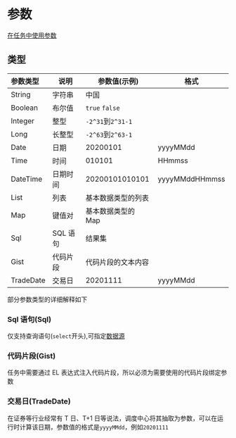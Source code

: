 # 参数

[在任务中使用参数](/feature/dispatch/job.md#参数)

## 类型

| 参数类型  | 说明     | 参数值(示例)       | 格式           |
| :-------- | -------- | ------------------ | -------------- |
| String    | 字符串   | 中国               |                |
| Boolean   | 布尔值   | `true` `false`     |                |
| Integer   | 整型     | `-2^31`到`2^31-1`  |                |
| Long      | 长整型   | `-2^63`到`2^63-1`  |                |
| Date      | 日期     | 20200101           | yyyyMMdd       |
| Time      | 时间     | 010101             | HHmmss         |
| DateTime  | 日期时间 | 20200101010101     | yyyyMMddHHmmss |
| List      | 列表     | 基本数据类型的列表 |                |
| Map       | 键值对   | 基本数据类型的 Map |                |
| Sql       | SQL 语句 | 结果集             |                |
| Gist      | 代码片段 | 代码片段的文本内容 |                |
| TradeDate | 交易日   | 20201111           | yyyyMMdd       |

部分参数类型的详细解释如下

### Sql 语句(Sql)

仅支持查询语句(`select`开头),可指定[数据源](/feature/dispatch/datasource.md)

### 代码片段(Gist)

任务中需要通过 EL 表达式注入代码片段，所以必须为需要使用的代码片段绑定参数

### 交易日(TradeDate)

在证券等行业经常有 T 日、T+1 日等说法，调度中心将其抽取为参数，可以在运行时计算该日期，参数值的格式是`yyyyMMdd`，例如`20201111`
